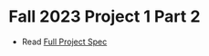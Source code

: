 # Fall 2023 Project 1 Part 2

- Read [Full Project Spec](https://eecs370.github.io/project_1_spec/#4-behavioral-simulator-40)
